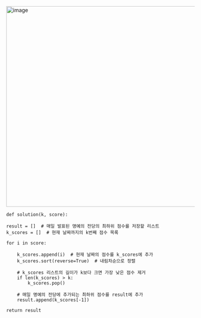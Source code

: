 <img width="536" alt="image" src="https://github.com/jinsungtoo/Programmers_coding-test/assets/115756142/e3bd176f-c174-4ed5-a466-1acddd8599f6">


    def solution(k, score):

    result = []  # 매일 발표된 명예의 전당의 최하위 점수를 저장할 리스트
    k_scores = []  # 현재 날짜까지의 k번째 점수 목록

    for i in score:
        
        k_scores.append(i)  # 현재 날짜의 점수를 k_scores에 추가
        k_scores.sort(reverse=True)  # 내림차순으로 정렬

        # k_scores 리스트의 길이가 k보다 크면 가장 낮은 점수 제거
        if len(k_scores) > k:
            k_scores.pop()  

        # 매일 명예의 전당에 추가되는 최하위 점수를 result에 추가
        result.append(k_scores[-1])

    return result
